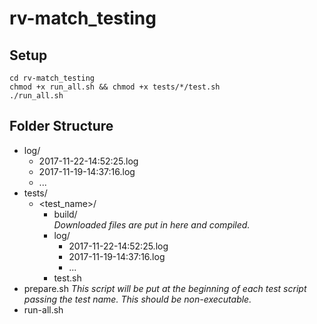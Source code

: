 # rv-match_testing

## Setup

```
cd rv-match_testing
chmod +x run_all.sh && chmod +x tests/*/test.sh
./run_all.sh
```

## Folder Structure

- log/
  - 2017-11-22-14:52:25.log
  - 2017-11-19-14:37:16.log
  - ...
- tests/
  - <test_name>/
    - build/  
      _Downloaded files are put in here and compiled._
    - log/
      - 2017-11-22-14:52:25.log
      - 2017-11-19-14:37:16.log
      - ...
    - test.sh
- prepare.sh
  _This script will be put at the beginning of each test script passing the test name. This should be non-executable._
- run-all.sh
